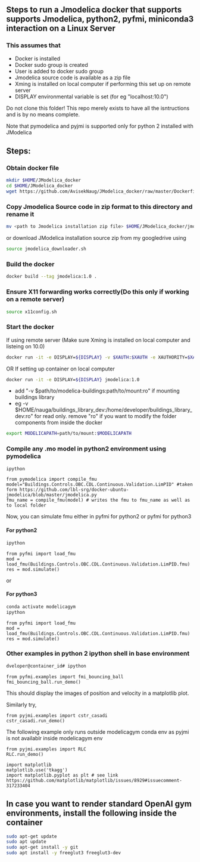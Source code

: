 ## Steps to run a Jmodelica docker that supports supports Jmodelica, python2, pyfmi, miniconda3 interaction on a Linux Server

### This assumes that
* Docker is installed
* Docker sudo group is created
* User is added to docker sudo group
* Jmodelica source code is available as a zip file
* Xming is installed on local computer if performing this set up on remote server
* DISPLAY environmental variable is set (for eg "localhost:10.0")

Do not clone this folder! This repo merely exists to have all the isntructions and is by no means complete.

Note that pymodelica and pyjmi is supported only for python 2 installed with JModelica

## Steps:

### Obtain docker file
```bash
mkdir $HOME/JModelica_docker
cd $HOME/JModelica_docker
wget https://github.com/AvisekNaug/JModelica_docker/raw/master/Dockerfile
```
### Copy Jmodelica Source code in zip format to this directory and rename it
```bash
mv <path to Jmodelica installation zip file> $HOME/JModelica_docker/jmodelica.zip
```
or download JModelica installation source zip from my googledrive using
```bash
source jmodelica_downloader.sh
```

### Build the docker
```bash
docker build --tag jmodelica:1.0 .
```

### Ensure X11 forwarding works correctly(Do this only if working on a remote server)
```bash
source x11config.sh
```

### Start the docker
If using remote server (Make sure Xming is installed on local computer and listeing on 10.0)
```bash
docker run -it -e DISPLAY=${DISPLAY} -v $XAUTH:$XAUTH -e XAUTHORITY=$XAUTH jmodelica:1.0
```
OR
If setting up container on local computer
```bash
docker run -it -e DISPLAY=${DISPLAY} jmodelica:1.0
```
* add "-v $path/to/modelica-buildings:path/to/mount:ro" if mounting buildings library
* eg -v $HOME/nauga/buildings_library_dev:/home/developer/buildings_library_dev:ro" for read only. remove "ro" if you want to modify the folder components from inside the docker

```bash
export MODELICAPATH=path/to/mount:$MODELICAPATH
```


### Compile any .mo model in python2 environment using pymodelica
```bash
ipython
```
```ipython
from pymodelica import compile_fmu
model="Buildings.Controls.OBC.CDL.Continuous.Validation.LimPID" #taken form https://github.com/lbl-srg/docker-ubuntu-jmodelica/blob/master/jmodelica.py
fmu_name = compile_fmu(model) # writes the fmu to fmu_name as well as to local folder
```
Now, you can simulate fmu either in pyfmi for python2 or pyfmi for python3

#### For python2
```bash
ipython
```
```ipython
from pyfmi import load_fmu
mod = load_fmu(Buildings.Controls.OBC.CDL.Continuous.Validation.LimPID.fmu)
res = mod.simulate()
```
or
#### For python3
```bash
conda activate modelicagym
ipython
```
```ipython
from pyfmi import load_fmu
mod = load_fmu(Buildings.Controls.OBC.CDL.Continuous.Validation.LimPID.fmu)
res = mod.simulate()
```

### Other examples in python 2 ipython shell in base environment

```bash
dveloper@container_id# ipython
```

```ipython
from pyfmi.examples import fmi_bouncing_ball
fmi_bouncing_ball.run_demo()
```
This should display the images of position and velocity in a matplotlib plot.

Similarly try,
```ipython
from pyjmi.examples import cstr_casadi
cstr_casadi.run_demo()
```


The following example only runs outside modelicagym conda env as pyjmi is not availablr inside modelicagym env
```ipython
from pyjmi.examples import RLC
RLC.run_demo()
```

```ipython
import matplotlib
matplotlib.use('tkagg')
import matplotlib.pyplot as plt # see link https://github.com/matplotlib/matplotlib/issues/8929#issuecomment-317233404
```

## In case you want to render standard OpenAI gym environments, install the following inside the container
```bash
sudo apt-get update
sudo apt update
sudo apt-get install -y git
sudo apt install -y freeglut3 freeglut3-dev
```
